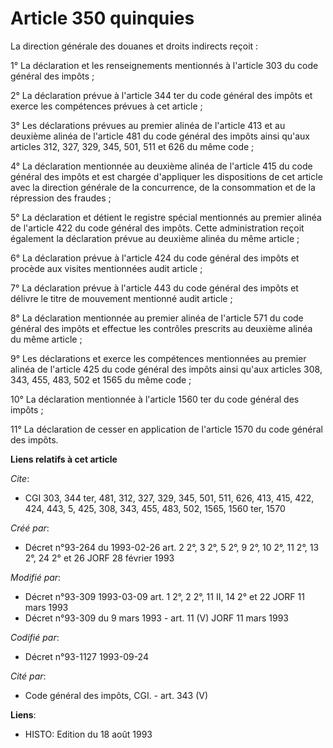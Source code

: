 # Article 350 quinquies

La direction générale des douanes et droits indirects reçoit :

1° La déclaration et les renseignements mentionnés à l'article 303 du code général des impôts ;

2° La déclaration prévue à l'article 344 ter du code général des impôts et exerce les compétences prévues à cet article ;

3° Les déclarations prévues au premier alinéa de l'article 413 et au deuxième alinéa de l'article 481 du code général des
impôts ainsi qu'aux articles 312, 327, 329, 345, 501, 511 et 626 du même code ;

4° La déclaration mentionnée au deuxième alinéa de l'article  415 du code général des impôts et est chargée d'appliquer les
dispositions de cet article avec la direction générale de la concurrence, de la consommation et de la répression des
fraudes ;

5° La déclaration et détient le registre spécial mentionnés au premier alinéa de l'article 422 du code général des impôts.
Cette administration reçoit également la déclaration prévue au deuxième alinéa du même article ;

6° La déclaration prévue à l'article 424 du code général des impôts et procède aux visites mentionnées audit article ;

7° La déclaration prévue à l'article 443 du code général des impôts et délivre le titre de mouvement mentionné audit
article ;

8° La déclaration mentionnée au premier alinéa de l'article 571 du code général des impôts et effectue les contrôles
prescrits au deuxième alinéa du même article ;

9° Les déclarations et exerce les compétences mentionnées au premier alinéa de l'article 425 du code général des impôts ainsi
qu'aux articles 308, 343, 455, 483, 502 et 1565 du même code ;

10° La déclaration mentionnée à l'article 1560 ter du code général des impôts ;

11° La déclaration de cesser en application de l'article 1570 du code général des impôts.

**Liens relatifs à cet article**

_Cite_:

  - CGI 303, 344 ter, 481, 312, 327, 329, 345, 501, 511, 626, 413, 415, 422, 424, 443, 5, 425, 308, 343, 455, 483, 502, 1565, 1560 ter, 1570

_Créé par_:

  - Décret n°93-264 du 1993-02-26 art. 2 2°, 3 2°, 5 2°, 9 2°, 10 2°, 11 2°, 13 2°, 24 2° et 26 JORF 28 février 1993

_Modifié par_:

  - Décret n°93-309 1993-03-09 art. 1 2°, 2 2°, 11 II, 14 2° et 22 JORF 11 mars 1993
  - Décret n°93-309 du 9 mars 1993 - art. 11 (V) JORF 11 mars 1993

_Codifié par_:

  - Décret n°93-1127 1993-09-24

_Cité par_:

  - Code général des impôts, CGI. - art. 343 (V)

**Liens**:

  - HISTO: Edition du 18 août 1993
